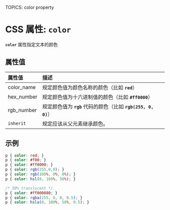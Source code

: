TOPICS: color property

# CSS 属性: `color`

**`color`** 属性指定文本的颜色

## 属性值

| 属性值 | 描述 |
| :--- | :--- |
| color_name | 规定颜色值为颜色名称的颜色（比如 **`red`**）|
| hex_number | 规定颜色值为十六进制值的颜色（比如 **`#ff0000`**）|
| rgb_number | 规定颜色值为 **`rgb`** 代码的颜色（比如 **`rgb(255, 0, 0)`**）|
| `inherit` | 规定应该从父元素继承颜色。|

## 示例

```css
p { color: red; }
p { color: #f00; }
p { color: #ff0000; }
p { color: rgb(255,0,0); }
p { color: rgb(100%, 0%, 0%); }
p { color: hsl(0, 100%, 50%); }

/* 50% translucent */
p { color: #ff000080; }
p { color: rgba(255, 0, 0, 0.5); }
p { color: hsla(0, 100%, 50%, 0.5); }
```

